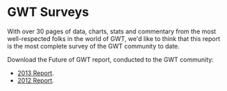 GWT Surveys
==========================

With over 30 pages of data, charts, stats and commentary from the most well-respected folks in the world of GWT, we'd like to think that this report is the most complete survey of the GWT community to date.

Download the Future of GWT report, conducted to the GWT community:

- [2013 Report](https://vaadin.com/gwt/report-2013).
- [2012 Report](https://vaadin.com/gwt/report-2012).
